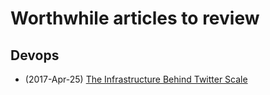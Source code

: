 # Worthwhile articles to review

## Devops

* (2017-Apr-25) [The Infrastructure Behind Twitter Scale](https://blog.twitter.com/2017/the-infrastructure-behind-twitter-scale)
